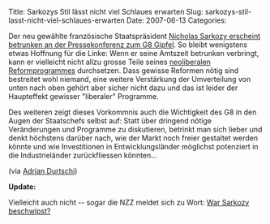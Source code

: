 Title: Sarkozys Stil lässt nicht viel Schlaues erwarten
Slug: sarkozys-stil-lasst-nicht-viel-schlaues-erwarten
Date: 2007-06-13
Categories:

Der neu gewählte französische Staatspräsident [Nicholas Sarkozy erscheint betrunken an der Pressekonferenz zum G8 Gipfel](http://youtube.com/watch?v=9Wk2p0WmjyE). So bleibt wenigstens etwas Hoffnung für die Linke: Wenn er seine Amtszeit betrunken verbringt, kann er vielleicht nicht allzu grosse Teile seines [neoliberalen Reformprogrammes](http://juso.ch/index.php?page=press_releases&id=437) durchsetzen. Dass gewisse Reformen nötig sind bestreitet wohl niemand, eine weitere Verstärkung der Umverteilung von unten nach oben gehört aber sicher nicht dazu und das ist leider der Haupteffekt gewisser "liberaler" Programme.

Des weiteren zeigt dieses Vorkommnis auch die Wichtigkeit des G8 in den Augen der Staatschefs selbst auf: Statt über dringend nötige Veränderungen und Programme zu diskutieren, betrinkt man sich lieber und denkt höchstens darüber nach, wie der Markt noch freier gestaltet werden könnte und wie Investitionen in Entwicklungsländer möglichst potenziert in die Industrieländer zurückfliessen könnten...

(via [Adrian Durtschi](http://www.adriandurtschi.ch/blog/?p=22))

**Update:**

Vielleicht auch nicht -- sogar die NZZ meldet sich zu Wort: [War Sarkozy beschwipst?](http://www.nzz.ch/2007/06/13/al/newzzF2VX8T5Z-12.html)
